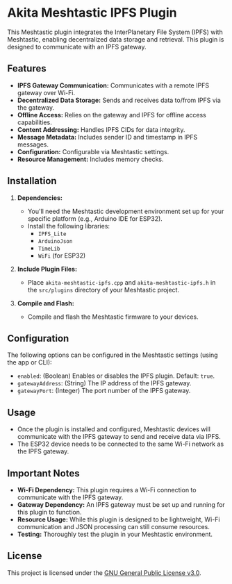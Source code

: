 #   Akita Meshtastic IPFS Plugin

This Meshtastic plugin integrates the InterPlanetary File System (IPFS) with Meshtastic, enabling decentralized data storage and retrieval. This plugin is designed to communicate with an IPFS gateway.

##   Features

* **IPFS Gateway Communication:** Communicates with a remote IPFS gateway over Wi-Fi.
* **Decentralized Data Storage:** Sends and receives data to/from IPFS via the gateway.
* **Offline Access:** Relies on the gateway and IPFS for offline access capabilities.
* **Content Addressing:** Handles IPFS CIDs for data integrity.
* **Message Metadata:** Includes sender ID and timestamp in IPFS messages.
* **Configuration:** Configurable via Meshtastic settings.
* **Resource Management:** Includes memory checks.

##   Installation

1.  **Dependencies:**
    * You'll need the Meshtastic development environment set up for your specific platform (e.g., Arduino IDE for ESP32).
    * Install the following libraries:
        * `IPFS_Lite`
        * `ArduinoJson`
        * `TimeLib`
        * `WiFi` (for ESP32)

2.  **Include Plugin Files:**
    * Place `akita-meshtastic-ipfs.cpp` and `akita-meshtastic-ipfs.h` in the `src/plugins` directory of your Meshtastic project.

3.  **Compile and Flash:**
    * Compile and flash the Meshtastic firmware to your devices.

##   Configuration

The following options can be configured in the Meshtastic settings (using the app or CLI):

* `enabled`: (Boolean) Enables or disables the IPFS plugin. Default: `true`.
* `gatewayAddress`: (String) The IP address of the IPFS gateway.
* `gatewayPort`: (Integer) The port number of the IPFS gateway.

##   Usage

* Once the plugin is installed and configured, Meshtastic devices will communicate with the IPFS gateway to send and receive data via IPFS.
* The ESP32 device needs to be connected to the same Wi-Fi network as the IPFS gateway.

##   Important Notes

* **Wi-Fi Dependency:** This plugin requires a Wi-Fi connection to communicate with the IPFS gateway.
* **Gateway Dependency:** An IPFS gateway must be set up and running for this plugin to function.
* **Resource Usage:** While this plugin is designed to be lightweight, Wi-Fi communication and JSON processing can still consume resources.
* **Testing:** Thoroughly test the plugin in your Meshtastic environment.

##   License

This project is licensed under the [GNU General Public License v3.0](LICENSE).
